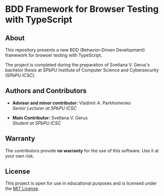 # BDD Framework for Browser Testing with TypeScript

## About

This repository presents a new BDD (Behavior-Driven Development) framework for browser testing with TypeScript.

The project is completed during the preparation of Svetlana V. Gerus's bachelor thesis at SPbPU Institute of Computer Science and Cybersecurity (SPbPU ICSC).

## Authors and Contributors

- **Advisor and minor contributor:** Vladimir A. Parkhomenko  
  *Senior Lecturer at SPbPU ICSC*

- **Main Contributor:** Svetlana V. Gerus  
  *Student at SPbPU ICSC*

## Warranty

The contributors provide **no warranty** for the use of this software. Use it at your own risk.

## License

This project is open for use in educational purposes and is licensed under the [MIT License](LICENSE).


